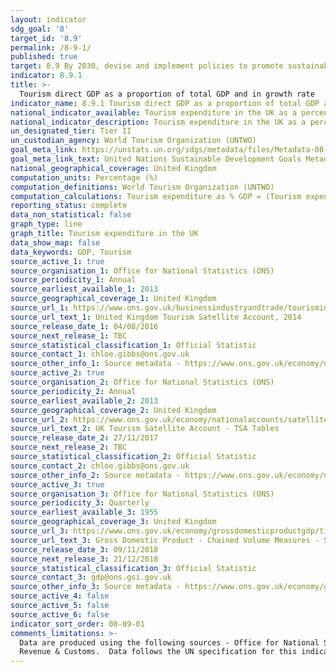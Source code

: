 ```yaml
---
layout: indicator
sdg_goal: '8'
target_id: '8.9'
permalink: /8-9-1/
published: true
target: 8.9 By 2030, devise and implement policies to promote sustainable tourism that creates jobs and promotes local culture and products
indicator: 8.9.1
title: >-
  Tourism direct GDP as a proportion of total GDP and in growth rate
indicator_name: 8.9.1 Tourism direct GDP as a proportion of total GDP and in growth rate
national_indicator_available: Tourism expenditure in the UK as a percentage of GDP and in growth rate
national_indicator_description: Tourism expenditure in the UK as a percentage of GDP and in growth rate
un_designated_tier: Tier II
un_custodian_agency: World Tourism Organization (UNTWO)
goal_meta_link: https://unstats.un.org/sdgs/metadata/files/Metadata-08-09-01.pdf
goal_meta_link_text: United Nations Sustainable Development Goals Metadata (PDF 526 KB)
national_geographical_coverage: United Kingdom
computation_units: Percentage (%)
computation_definitions: World Tourism Organization (UNTWO)
computation_calculations: Tourism expenditure as % GDP = (Tourism expenditure / GDP CVM [£m]) * 100 OR Growth rate (%) = ((Tourism expenditure in year[x] - tourism expenditure in year [x-1]) / tourism expenditure in year[x-1]) * 100
reporting_status: complete
data_non_statistical: false
graph_type: line
graph_title: Tourism expenditure in the UK
data_show_map: false
data_keywords: GDP, Tourism
source_active_1: true
source_organisation_1: Office for National Statistics (ONS)
source_periodicity_1: Annual  
source_earliest_available_1: 2013
source_geographical_coverage_1: United Kingdom
source_url_1: https://www.ons.gov.uk/businessindustryandtrade/tourismindustry/adhocs/005978unitedkingdomtourismsatelliteaccount2014
source_url_text_1: United Kingdom Tourism Satellite Account, 2014
source_release_date_1: 04/08/2016
source_next_release_1: TBC
source_statistical_classification_1: Official Statistic
source_contact_1: chloe.gibbs@ons.gov.uk 
source_other_info_1: Source metadata - https://www.ons.gov.uk/economy/nationalaccounts/satelliteaccounts/bulletins/uktourismsatelliteaccountuktsa/2013
source_active_2: true
source_organisation_2: Office for National Statistics (ONS)
source_periodicity_2: Annual  
source_earliest_available_2: 2013
source_geographical_coverage_2: United Kingdom
source_url_2: https://www.ons.gov.uk/economy/nationalaccounts/satelliteaccounts/datasets/uktourismsatelliteaccounttsatables
source_url_text_2: UK Tourism Satellite Account - TSA Tables
source_release_date_2: 27/11/2017
source_next_release_2: TBC
source_statistical_classification_2: Official Statistic
source_contact_2: chloe.gibbs@ons.gov.uk 
source_other_info_2: Source metadata - https://www.ons.gov.uk/economy/nationalaccounts/satelliteaccounts/bulletins/uktourismsatelliteaccountuktsa/2013
source_active_3: true
source_organisation_3: Office for National Statistics (ONS)
source_periodicity_3: Quarterly  
source_earliest_available_3: 1955
source_geographical_coverage_3: United Kingdom
source_url_3: https://www.ons.gov.uk/economy/grossdomesticproductgdp/timeseries/abmi/pn2
source_url_text_3: Gross Domestic Product - Chained Volume Measures - Seasonally Adjusted £m
source_release_date_3: 09/11/2018
source_next_release_3: 21/12/2018
source_statistical_classification_3: Official Statistic
source_contact_3: gdp@ons.gsi.gov.uk
source_other_info_3: Source metadata - https://www.ons.gov.uk/economy/grossdomesticproductgdp/qmis/grossdomesticproductgdpqmi
source_active_4: false
source_active_5: false
source_active_6: false
indicator_sort_order: 08-09-01
comments_limitations: >-
  Data are produced using the following sources - Office for National Statistics; Department for Environment, Food & Rural Affairs; Food and Agriculture Organization of the United Nations; Eurostat; European Forest Institute; Kentish Cobnuts Association; British Geological Survey; HM
  Revenue & Customs.  Data follows the UN specification for this indicator. This indicator has been identified in collaboration with topic experts.
---
```

